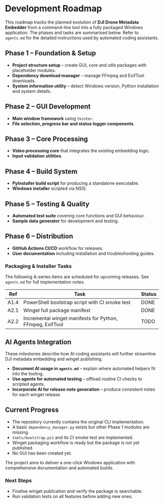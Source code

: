 # Development Roadmap

This roadmap tracks the planned evolution of **DJI Drone Metadata Embedder** from a command-line tool into a fully packaged Windows application. The phases and tasks are summarised below. Refer to `agents.md` for the detailed instructions used by automated coding assistants.

## Phase 1 – Foundation & Setup
- **Project structure setup** – create GUI, core and utils packages with placeholder modules.
- **Dependency download manager** – manage FFmpeg and ExifTool downloads.
- **System information utility** – detect Windows version, Python installation and system details.

## Phase 2 – GUI Development
- **Main window framework** using `tkinter`.
- **File selection, progress bar and status logger components**.

## Phase 3 – Core Processing
- **Video processing core** that integrates the existing embedding logic.
- **Input validation utilities**.

## Phase 4 – Build System
- **PyInstaller build script** for producing a standalone executable.
- **Windows installer** scripted via NSIS.

## Phase 5 – Testing & Quality
- **Automated test suite** covering core functions and GUI behaviour.
- **Sample data generator** for development and testing.

## Phase 6 – Distribution
- **GitHub Actions CI/CD** workflow for releases.
- **User documentation** including installation and troubleshooting guides.

### Packaging & Installer Tasks
The following A-series items are scheduled for upcoming releases. See `agents.md` for full implementation notes.

| Ref  | Task                                                            | Status |
| ---- | --------------------------------------------------------------- | ------ |
| A1.4 | PowerShell bootstrap script with CI smoke test                  | DONE   |
| A2.1 | Winget full package manifest                                    | DONE   |
| A2.2 | Incremental winget manifests for Python, FFmpeg, ExifTool       | TODO   |

## AI Agents Integration
These milestones describe how AI coding assistants will further streamline DJI metadata embedding and winget publishing.

- **Document AI usage in `agents.md`** – explain where automated helpers fit into the tooling.
- **Use agents for automated testing** – offload routine CI checks to scripted agents.
- **Incorporate AI for release note generation** – produce consistent notes for each winget release.

## Current Progress
- The repository currently contains the original CLI implementation.
- A basic `dependency_manager.py` exists but other Phase 1 modules are missing.
- `tools/bootstrap.ps1` and its CI smoke test are implemented.
- Winget packaging workflow is ready but the package is not yet published.
- No GUI has been created yet.

The project aims to deliver a one-click Windows application with comprehensive documentation and automated builds.

### Next Steps
- Finalise winget publication and verify the package is searchable.
- Run validation tests on all features before adding new ones.
